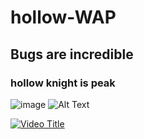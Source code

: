 # hollow-WAP
## Bugs are incredible

### **hollow knight is peak**
![image](https://github.com/user-attachments/assets/f1412f2f-a781-4bb6-b065-1abe2e5adc2e)
![Alt Text](https://encrypted-tbn0.gstatic.com/images?q=tbn:ANd9GcSyRIobtu3RpPkUx7Ir_lnRa73KZbWAJB9HVw&s)

[![Video Title](https://img.youtube.com/vi/HGPnQ7C50OI/0.jpg)](https://www.youtube.com/watch?v=HGPnQ7C50OI)

